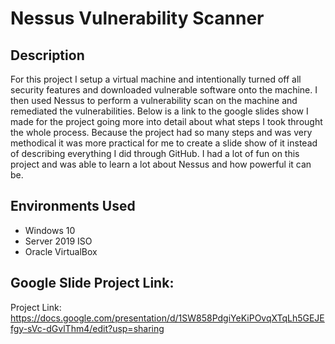 <h1>Nessus Vulnerability Scanner</h1>

<h2>Description</h2>
For this project I setup a virtual machine and intentionally turned off all security features and downloaded vulnerable software onto the machine. I then used Nessus to perform a vulnerability scan on the machine and remediated the vulnerabilities. Below is a link to the google slides show I made for the project going more into detail about what steps I took throught the whole process. Because the project had so many steps and was very methodical it was more practical for me to create a slide show of it instead of describing everything I did through GitHub. I had a lot of fun on this project and was able to learn a lot about Nessus and how powerful it can be. <br />

<h2>Environments Used</h2>

- Windows 10
- Server 2019 ISO
- Oracle VirtualBox

<h2>Google Slide Project Link:</h2>

Project Link: https://docs.google.com/presentation/d/1SW858PdgiYeKiPOvqXTqLh5GEJEfgy-sVc-dGvlThm4/edit?usp=sharing

